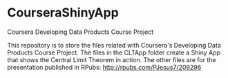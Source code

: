# CourseraShinyApp
Coursera Developing Data Products Course Project

This repository is to store the files related with Coursera's Developing Data Products Course Project.
The files in the CLTApp folder create a Shiny App that shows the Central Limit Theorem in action.
The other files are for the presentation published in RPubs: http://rpubs.com/PJesus7/209296
